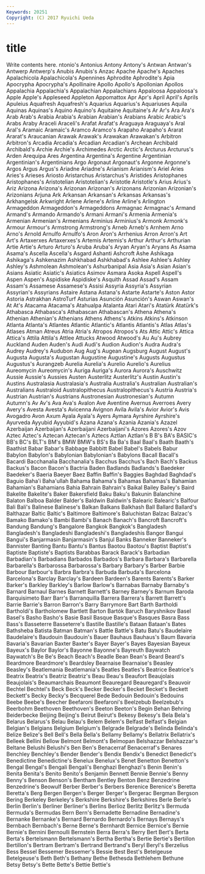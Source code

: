 ```yaml
---
Keywords: 20251 
Copyright: (C) 2017 Ryuichi Ueda
---
```


# title

Write contents here.
ntonio's Antonius Antony Antony's Antwan Antwan's Antwerp Antwerp's Anubis Anubis's
Anzac Apache Apache's Apaches Apalachicola Apalachicola's Apennines Aphrodite Aphrodite's Apia
Apocrypha Apocrypha's Apollinaire Apollo Apollo's Apollonian Apollos Appalachia Appalachia's Appalachian
Appalachians Appaloosa Appaloosa's Apple Apple's Appleseed Appleton Appomattox Apr Apr's
April April's Aprils Apuleius Aquafresh Aquafresh's Aquarius Aquarius's Aquariuses Aquila
Aquinas Aquinas's Aquino Aquino's Aquitaine Aquitaine's Ar Ar's Ara Ara's
Arab Arab's Arabia Arabia's Arabian Arabian's Arabians Arabic Arabic's Arabs
Araby Araceli Araceli's Arafat Arafat's Araguaya Araguaya's Aral Aral's Aramaic
Aramaic's Aramco Aramco's Arapaho Arapaho's Ararat Ararat's Araucanian Arawak Arawak's
Arawakan Arawakan's Arbitron Arbitron's Arcadia Arcadia's Arcadian Arcadian's Archean Archibald
Archibald's Archie Archie's Archimedes Arctic Arctic's Arcturus Arcturus's Arden Arequipa
Ares Argentina Argentina's Argentine Argentinian Argentinian's Argentinians Argo Argonaut Argonaut's
Argonne Argonne's Argos Argus Argus's Ariadne Ariadne's Arianism Arianism's Ariel
Aries Aries's Arieses Ariosto Aristarchus Aristarchus's Aristides Aristophanes Aristophanes's Aristotelian
Aristotelian's Aristotle Aristotle's Arius Arius's Ariz Arizona Arizona's Arizonan Arizonan's
Arizonans Arizonian Arizonian's Arizonians Arjuna Ark Arkansan Arkansan's Arkansas Arkansas's
Arkhangelsk Arkwright Arlene Arlene's Arline Arline's Arlington Armageddon Armageddon's Armageddons
Armagnac Armagnac's Armand Armand's Armando Armando's Armani Armani's Armenia Armenia's
Armenian Armenian's Armenians Arminius Arminius's Armonk Armonk's Armour Armour's Armstrong
Armstrong's Arneb Arneb's Arnhem Arno Arno's Arnold Arnulfo Arnulfo's Aron
Aron's Arrhenius Arron Arron's Art Art's Artaxerxes Artaxerxes's Artemis Artemis's
Arthur Arthur's Arthurian Artie Artie's Arturo Arturo's Aruba Aruba's Aryan
Aryan's Aryans As Asama Asama's Ascella Ascella's Asgard Ashanti Ashcroft
Ashe Ashikaga Ashikaga's Ashkenazim Ashkhabad Ashkhabad's Ashlee Ashlee's Ashley Ashley's
Ashmolean Ashmolean's Ashurbanipal Asia Asia's Asian Asian's Asians Asiatic Asiatic's
Asiatics Asimov Asmara Asoka Aspell Aspell's Aspen Aspen's Aspidiske Aspidiske's
Asquith Assad Assad's Assam Assam's Assamese Assamese's Assisi Assyria Assyria's
Assyrian Assyrian's Assyrians Astaire Astana Astana's Astarte Astarte's Aston Astor
Astoria Astrakhan AstroTurf Asturias Asunción Asunción's Aswan Aswan's At At's
Atacama Atacama's Atahualpa Atalanta Atari Atari's Atatürk Atatürk's Athabasca Athabasca's
Athabascan Athabascan's Athena Athena's Athenian Athenian's Athenians Athens Athens's Atkins
Atkins's Atkinson Atlanta Atlanta's Atlantes Atlantic Atlantic's Atlantis Atlantis's Atlas
Atlas's Atlases Atman Atreus Atria Atria's Atropos Atropos's Ats Attic
Attic's Attica Attica's Attila Attila's Attlee Attucks Atwood Atwood's Au
Au's Aubrey Auckland Auden Auden's Audi Audi's Audion Audion's Audra
Audra's Audrey Audrey's Audubon Aug Aug's Augean Augsburg August August's
Augusta Augusta's Augustan Augustine Augustine's Augusts Augustus Augustus's Aurangzeb Aurelia
Aurelia's Aurelio Aurelio's Aurelius Aureomycin Aureomycin's Auriga Auriga's Aurora Aurora's
Auschwitz Aussie Aussie's Aussies Austen Austerlitz Austerlitz's Austin Austin's Austins
Australasia Australasia's Australia Australia's Australian Australian's Australians Australoid Australopithecus Australopithecus's
Austria Austria's Austrian Austrian's Austrians Austronesian Austronesian's Autumn Autumn's Av
Av's Ava Ava's Avalon Ave Aventine Avernus Averroes Avery Avery's
Avesta Avesta's Avicenna Avignon Avila Avila's Avior Avior's Avis Avogadro
Avon Axum Ayala Ayala's Ayers Aymara Ayrshire Ayrshire's Ayurveda Ayyubid
Ayyubid's Azana Azana's Azania Azania's Azazel Azerbaijan Azerbaijan's Azerbaijani Azerbaijani's
Azores Azores's Azov Aztec Aztec's Aztecan Aztecan's Aztecs Aztlan Aztlan's
B B's BA's BASIC's BB's BC's BLT's BM's BMW BMW's
BS's Ba Ba's Baal Baal's Baath Baath's Baathist Babar Babar's
Babbage Babbitt Babel Babel's Babels Babur Babylon Babylon's Babylonian Babylonian's
Babylons Bacall Bacall's Bacardi Bacchanalia Bacchanalia's Bacchus Bacchus's Bach Bach's
Backus Backus's Bacon Bacon's Bactria Baden Badlands Badlands's Baedeker Baedeker's
Baeria Baeyer Baez Baffin Baffin's Baggies Baghdad Baghdad's Baguio Baha'i
Baha'ullah Bahama Bahama's Bahamas Bahamas's Bahamian Bahamian's Bahamians Bahia Bahrain
Bahrain's Baikal Bailey Bailey's Baird Bakelite Bakelite's Baker Bakersfield Baku
Baku's Bakunin Balanchine Balaton Balboa Balder Balder's Baldwin Baldwin's Balearic
Balearic's Balfour Bali Bali's Balinese Balinese's Balkan Balkans Balkhash Ball
Ballard Ballard's Balthazar Baltic Baltic's Baltimore Baltimore's Baluchistan Balzac Balzac's
Bamako Bamako's Bambi Bambi's Banach Banach's Bancroft Bancroft's Bandung Bandung's
Bangalore Bangkok Bangkok's Bangladesh Bangladesh's Bangladeshi Bangladeshi's Bangladeshis Bangor Bangui
Bangui's Banjarmasin Banjarmasin's Banjul Banks Banneker Banneker's Bannister Banting Bantu
Bantu's Bantus Baotou Baotou's Baptist Baptist's Baptiste Baptiste's Baptists Barabbas
Barack Barack's Barbadian Barbadian's Barbadians Barbados Barbados's Barbara Barbara's Barbarella
Barbarella's Barbarossa Barbarossa's Barbary Barbary's Barber Barbie Barbour Barbour's Barbra
Barbra's Barbuda Barbuda's Barcelona Barcelona's Barclay Barclay's Bardeen Bardeen's Barents
Barents's Barker Barker's Barkley Barkley's Barlow Barlow's Barnabas Barnaby Barnaby's
Barnard Barnaul Barnes Barnett Barnett's Barney Barney's Barnum Baroda Barquisimeto
Barr Barr's Barranquilla Barrera Barrera's Barrett Barrett's Barrie Barrie's Barron
Barron's Barry Barrymore Bart Barth Bartholdi Bartholdi's Bartholomew Bartlett Barton
Bartók Baruch Baryshnikov Basel Basel's Basho Basho's Basie Basil Basque
Basque's Basques Basra Bass Bass's Basseterre Basseterre's Bastille Bastille's Bataan
Bataan's Bates Bathsheba Batista Batman Batman's Battle Battle's Batu Batu's
Baudelaire Baudelaire's Baudouin Baudouin's Bauer Bauhaus Bauhaus's Baum Bavaria Bavaria's
Bavarian Baxter Baxter's Bayer Bayer's Bayes Bayesian Bayeux Bayeux's Baylor
Baylor's Bayonne Bayonne's Bayreuth Baywatch Baywatch's Be Be's Beach Beach's
Beadle Bean Bean's Beard Beard's Beardmore Beardmore's Beardsley Bearnaise Bearnaise's
Beasley Beasley's Beatlemania Beatlemania's Beatles Beatles's Beatrice Beatrice's Beatrix Beatrix's
Beatriz Beatriz's Beau Beau's Beaufort Beaujolais Beaujolais's Beaumarchais Beaumont Beauregard
Beauregard's Beauvoir Bechtel Bechtel's Beck Beck's Becker Becker's Becket Becket's
Beckett Beckett's Becky Becky's Becquerel Bede Bedouin Bedouin's Bedouins Beebe
Beebe's Beecher Beefaroni Beefaroni's Beelzebub Beelzebub's Beerbohm Beethoven Beethoven's Beeton
Beeton's Begin Behan Behring Beiderbecke Beijing Beijing's Beirut Beirut's Bekesy
Bekesy's Bela Bela's Belarus Belarus's Belau Belau's Belem Belem's Belfast
Belfast's Belgian Belgian's Belgians Belgium Belgium's Belgrade Belgrade's Belinda Belinda's
Belize Belize's Bell Bell's Bella Bella's Bellamy Bellamy's Bellatrix Bellatrix's
Belleek Bellini Bellow Belmont Belmont's Belmopan Belshazzar Belshazzar's Beltane Belushi
Belushi's Ben Ben's Benacerraf Benacerraf's Benares Benchley Benchley's Bender Bender's
Bendix Bendix's Benedict Benedict's Benedictine Benedictine's Benelux Benelux's Benet Benetton
Benetton's Bengal Bengal's Bengali Bengali's Benghazi Benghazi's Benin Benin's Benita
Benita's Benito Benito's Benjamin Bennett Bennie Bennie's Benny Benny's Benson
Benson's Bentham Bentley Benton Benz Benzedrine Benzedrine's Beowulf Berber Berber's
Berbers Berenice Berenice's Beretta Beretta's Berg Bergen Bergen's Berger Berger's
Bergerac Bergman Bergson Bering Berkeley Berkeley's Berkshire Berkshire's Berkshires Berle
Berle's Berlin Berlin's Berliner Berliner's Berlins Berlioz Berlitz Berlitz's Bermuda
Bermuda's Bermudas Bern Bern's Bernadette Bernadine Bernadine's Bernanke Bernanke's Bernard
Bernardo Bernardo's Bernays Bernays's Bernbach Bernbach's Berne Berne's Bernhardt Bernice
Bernice's Bernie Bernie's Bernini Bernoulli Bernstein Berra Berra's Berry Bert
Bert's Berta Berta's Bertelsmann Bertelsmann's Bertha Bertha's Bertie Bertie's Bertillon
Bertillon's Bertram Bertram's Bertrand Bertrand's Beryl Beryl's Berzelius Bess Bessel
Bessemer Bessemer's Bessie Best Best's Betelgeuse Betelgeuse's Beth Beth's Bethany
Bethe Bethesda Bethlehem Bethune Betsy Betsy's Bette Bette's Bettie Bettie's
